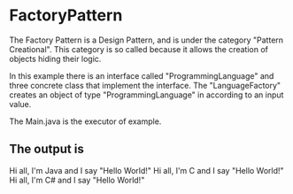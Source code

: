 # FactoryPattern

The Factory Pattern is a Design Pattern, and is under the category "Pattern Creational".
This category is so called because it allows the creation of objects hiding their logic.

In this example there is an interface called "ProgrammingLanguage" and three concrete class that implement the interface.
The "LanguageFactory" creates an object of type "ProgrammingLanguage" in according to an input value.

The Main.java is the executor of example.

## The output is

Hi all, I'm Java and I say "Hello World!"
Hi all, I'm C and I say "Hello World!"
Hi all, I'm C# and I say "Hello World!"